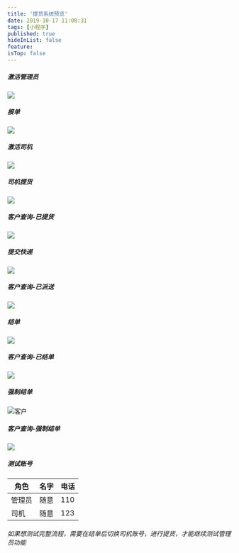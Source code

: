 ```yaml
---
title: '提货系统预览'
date: 2019-10-17 11:08:31
tags: [小程序]
published: true
hideInList: false
feature: 
isTop: false
---
```


##### 激活管理员

![](https://raw.githubusercontent.com/xhmily/imgbed/master/images/%E6%BF%80%E6%B4%BB%E7%AE%A1%E7%90%86%E5%91%98.gif)

##### 接单

![](https://raw.githubusercontent.com/xhmily/imgbed/master/images/%E6%8E%A5%E5%8D%95.gif)

##### 激活司机

![](https://raw.githubusercontent.com/xhmily/imgbed/master/images/%E6%BF%80%E6%B4%BB%E5%8F%B8%E6%9C%BA.gif)

##### 司机提货

![](https://raw.githubusercontent.com/xhmily/imgbed/master/images/%E5%8F%B8%E6%9C%BA%E6%8F%90%E8%B4%A7.gif)

##### 客户查询-已提货

![](https://raw.githubusercontent.com/xhmily/imgbed/master/images/%E5%AE%A2%E6%88%B7%E6%9F%A5%E8%AF%A2-%E5%B7%B2%E6%8F%90%E8%B4%A7.gif)

##### 提交快递

![](https://raw.githubusercontent.com/xhmily/imgbed/master/images/%E6%8F%90%E4%BA%A4%E5%BF%AB%E9%80%92.gif)

##### 客户查询-已派送

![](https://raw.githubusercontent.com/xhmily/imgbed/master/images/%E5%AE%A2%E6%88%B7%E6%9F%A5%E8%AF%A2-%E5%B7%B2%E6%B4%BE%E9%80%81.gif)

##### 结单

![](https://raw.githubusercontent.com/xhmily/imgbed/master/images/%E7%BB%93%E5%8D%95.gif)

##### 客户查询-已结单

![](https://raw.githubusercontent.com/xhmily/imgbed/master/images/%E5%AE%A2%E6%88%B7%E6%9F%A5%E8%AF%A2-%E5%B7%B2%E7%BB%93%E5%8D%95.gif)

##### 强制结单

![客户](https://raw.githubusercontent.com/xhmily/imgbed/master/images/%E5%BC%BA%E5%88%B6%E7%BB%93%E5%8D%95.gif)

##### 客户查询-强制结单

![](https://raw.githubusercontent.com/xhmily/imgbed/master/images/%E5%AE%A2%E6%88%B7%E6%9F%A5%E8%AF%A2-%E5%BC%BA%E5%88%B6%E7%BB%93%E5%8D%95.gif)

##### 测试账号

| 角色   | 名字 | 电话 |
| ------ | ---- | ---- |
| 管理员 | 随意 | 110  |
| 司机   | 随意 | 123  |

###### 如果想测试完整流程，需要在结单后切换司机账号，进行提货，才能继续测试管理员功能
